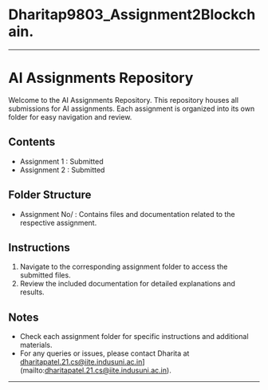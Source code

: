 # Dharitap9803_Assignment2Blockchain.
---

# AI Assignments Repository
Welcome to the AI Assignments Repository. 
This repository houses all submissions for AI assignments. Each assignment is organized into its own folder for easy navigation and review.

## Contents
- Assignment 1 : Submitted
- Assignment 2 : Submitted

## Folder Structure
- Assignment No/ : Contains files and documentation related to the respective assignment.

## Instructions
1. Navigate to the corresponding assignment folder to access the submitted files.
2. Review the included documentation for detailed explanations and results.

## Notes
- Check each assignment folder for specific instructions and additional materials.
- For any queries or issues, please contact Dharita at dharitapatel.21.cs@iite.indusuni.ac.in](mailto:dharitapatel.21.cs@iite.indusuni.ac.in).

---
